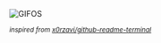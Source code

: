 <div align="justify">
<picture>
    <source media="(prefers-color-scheme: dark)" srcset="https://i.ibb.co/thGq8PZ/output-gif.gif">
    <source media="(prefers-color-scheme: light)" srcset="https://i.ibb.co/thGq8PZ/output-gif.gif">
    <img alt="GIFOS" src="https://i.ibb.co/thGq8PZ/output-gif.gif">
</picture>

<sub><i>inspired from [x0rzavi/github-readme-terminal](https://github.com/x0rzavi/github-readme-terminal)</i></sub>

</div>

<!-- Image deletion URL: https://ibb.co/6ZMHgJv/cdac1e2b27ff34ebdb6eda7500cd4c75 -->